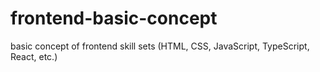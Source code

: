 # frontend-basic-concept
basic concept of frontend skill sets (HTML, CSS, JavaScript, TypeScript, React, etc.)
